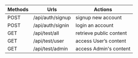 Methods	| Urls | Actions
-------- | ------- | --------
POST |	/api/auth/signup |	signup new account
POST |	/api/auth/signin |	login an account
GET	 |   /api/test/all	 |	retrieve public content
GET	 |  /api/test/user	 |	access User’s content
GET	 | /api/test/admin	 |	access Admin's content